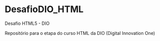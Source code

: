 # DesafioDIO_HTML
Desafio HTML5 - DIO

Repositório para o etapa do curso HTML da DIO (Digital Innovation One)
